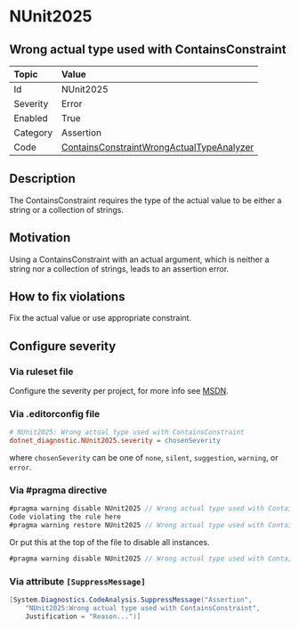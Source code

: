 # NUnit2025

## Wrong actual type used with ContainsConstraint

| Topic    | Value
| :--      | :--
| Id       | NUnit2025
| Severity | Error
| Enabled  | True
| Category | Assertion
| Code     | [ContainsConstraintWrongActualTypeAnalyzer](https://github.com/nunit/nunit.analyzers/blob/3.6.0/src/nunit.analyzers/ContainsConstraintWrongActualType/ContainsConstraintWrongActualTypeAnalyzer.cs)

## Description

The ContainsConstraint requires the type of the actual value to be either a string or a collection of strings.

## Motivation

Using a ContainsConstraint with an actual argument, which is neither a string nor a collection of strings, leads to an assertion error.

## How to fix violations

Fix the actual value or use appropriate constraint.

<!-- start generated config severity -->
## Configure severity

### Via ruleset file

Configure the severity per project, for more info see [MSDN](https://learn.microsoft.com/en-us/visualstudio/code-quality/using-rule-sets-to-group-code-analysis-rules?view=vs-2022).

### Via .editorconfig file

```ini
# NUnit2025: Wrong actual type used with ContainsConstraint
dotnet_diagnostic.NUnit2025.severity = chosenSeverity
```

where `chosenSeverity` can be one of `none`, `silent`, `suggestion`, `warning`, or `error`.

### Via #pragma directive

```csharp
#pragma warning disable NUnit2025 // Wrong actual type used with ContainsConstraint
Code violating the rule here
#pragma warning restore NUnit2025 // Wrong actual type used with ContainsConstraint
```

Or put this at the top of the file to disable all instances.

```csharp
#pragma warning disable NUnit2025 // Wrong actual type used with ContainsConstraint
```

### Via attribute `[SuppressMessage]`

```csharp
[System.Diagnostics.CodeAnalysis.SuppressMessage("Assertion",
    "NUnit2025:Wrong actual type used with ContainsConstraint",
    Justification = "Reason...")]
```
<!-- end generated config severity -->
